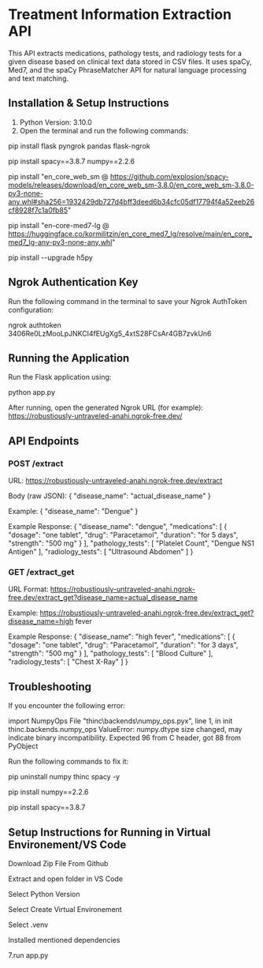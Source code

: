 # Treatment Information Extraction API

This API extracts medications, pathology tests, and radiology tests for a given disease based on clinical text data stored in CSV files. It uses spaCy, Med7, and the spaCy PhraseMatcher API for natural language processing and text matching.

## Installation & Setup Instructions

1. Python Version: 3.10.0
2. Open the terminal and run the following commands:

pip install flask pyngrok pandas flask-ngrok 

pip install spacy==3.8.7 numpy==2.2.6

pip install "en_core_web_sm @ https://github.com/explosion/spacy-models/releases/download/en_core_web_sm-3.8.0/en_core_web_sm-3.8.0-py3-none-any.whl#sha256=1932429db727d4bff3deed6b34cfc05df17794f4a52eeb26cf8928f7c1a0fb85"

pip install "en-core-med7-lg @ https://huggingface.co/kormilitzin/en_core_med7_lg/resolve/main/en_core_med7_lg-any-py3-none-any.whl"

pip install --upgrade h5py

## Ngrok Authentication Key

Run the following command in the terminal to save your Ngrok AuthToken configuration:

ngrok authtoken 3406Re0LzMooLpJNKCl4fEUgXg5_4xtS28FCsAr4GB7zvkUn6

## Running the Application

Run the Flask application using:

python app.py

After running, open the generated Ngrok URL (for example):
https://robustiously-untraveled-anahi.ngrok-free.dev/

## API Endpoints

### POST /extract

URL:
https://robustiously-untraveled-anahi.ngrok-free.dev/extract

Body (raw JSON):
{
  "disease_name": "actual_disease_name"
}

Example:
{
  "disease_name": "Dengue"
}

Example Response:
{
  "disease_name": "dengue",
  "medications": [
    {
      "dosage": "one tablet",
      "drug": "Paracetamol",
      "duration": "for 5 days",
      "strength": "500 mg"
    }
  ],
  "pathology_tests": [
    "Platelet Count",
    "Dengue NS1 Antigen"
  ],
  "radiology_tests": [
    "Ultrasound Abdomen"
  ]
}

###  GET /extract_get

URL Format:
https://robustiously-untraveled-anahi.ngrok-free.dev/extract_get?disease_name=actual_disease_name

Example:
https://robustiously-untraveled-anahi.ngrok-free.dev/extract_get?disease_name=high fever

Example Response:
{
  "disease_name": "high fever",
  "medications": [
    {
      "dosage": "one tablet",
      "drug": "Paracetamol",
      "duration": "for 3 days",
      "strength": "500 mg"
    }
  ],
  "pathology_tests": [
    "Blood Culture"
  ],
  "radiology_tests": [
    "Chest X-Ray"
  ]
}

## Troubleshooting

If you encounter the following error:

import NumpyOps
File "thinc\\backends\\numpy_ops.pyx", line 1, in init thinc.backends.numpy_ops
ValueError: numpy.dtype size changed, may indicate binary incompatibility.
Expected 96 from C header, got 88 from PyObject

Run the following commands to fix it:

pip uninstall numpy thinc spacy -y

pip install numpy==2.2.6

pip install spacy==3.8.7


## Setup Instructions for Running in Virtual Environement/VS Code
Download Zip File From Github

Extract and open folder in VS Code

Select Python Version

Select Create Virtual Environement

Select .venv

Installed mentioned dependencies 

7.run app.py
